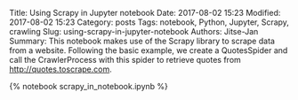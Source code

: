 Title: Using Scrapy in Jupyter notebook
Date: 2017-08-02 15:23
Modified: 2017-08-02 15:23
Category: posts
Tags: notebook, Python, Jupyter, Scrapy, crawling
Slug: using-scrapy-in-jupyter-notebook
Authors: Jitse-Jan
Summary: This notebook makes use of the Scrapy library to scrape data from a website. Following the basic example, we create a QuotesSpider and call the CrawlerProcess with this spider to retrieve quotes from http://quotes.toscrape.com.

{% notebook scrapy_in_notebook.ipynb %}